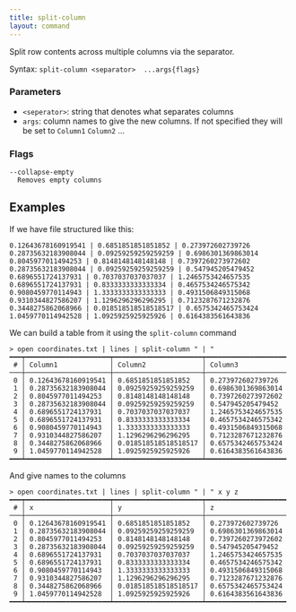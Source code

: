 ```yaml
---
title: split-column
layout: command
---
```


Split row contents across multiple columns via the separator.

Syntax: `split-column <separator>  ...args{flags}`

### Parameters

* `<seperator>`: string that denotes what separates columns
* `args`: column names to give the new columns. If not specified they will be set to `Column1` `Column2` ...

### Flags

    --collapse-empty
      Removes empty columns

## Examples

If we have file structured like this:

```shell
0.12643678160919541 | 0.6851851851851852 | 0.273972602739726
0.28735632183908044 | 0.09259259259259259 | 0.6986301369863014
0.8045977011494253 | 0.8148148148148148 | 0.7397260273972602
0.28735632183908044 | 0.09259259259259259 | 0.547945205479452
0.6896551724137931 | 0.7037037037037037 | 1.2465753424657535
0.6896551724137931 | 0.8333333333333334 | 0.4657534246575342
0.9080459770114943 | 1.3333333333333333 | 0.4931506849315068
0.9310344827586207 | 1.1296296296296295 | 0.7123287671232876
0.3448275862068966 | 0.018518518518518517 | 0.6575342465753424
1.0459770114942528 | 1.0925925925925926 | 0.6164383561643836
```

We can build a table from it using the `split-column` command

```shell
> open coordinates.txt | lines | split-column " | "
━━━┯━━━━━━━━━━━━━━━━━━━━━┯━━━━━━━━━━━━━━━━━━━━━━┯━━━━━━━━━━━━━━━━━━━━
 # │ Column1             │ Column2              │ Column3 
───┼─────────────────────┼──────────────────────┼────────────────────
 0 │ 0.12643678160919541 │ 0.6851851851851852   │ 0.273972602739726 
 1 │ 0.28735632183908044 │ 0.09259259259259259  │ 0.6986301369863014 
 2 │ 0.8045977011494253  │ 0.8148148148148148   │ 0.7397260273972602 
 3 │ 0.28735632183908044 │ 0.09259259259259259  │ 0.547945205479452 
 4 │ 0.6896551724137931  │ 0.7037037037037037   │ 1.2465753424657535 
 5 │ 0.6896551724137931  │ 0.8333333333333334   │ 0.4657534246575342 
 6 │ 0.9080459770114943  │ 1.3333333333333333   │ 0.4931506849315068 
 7 │ 0.9310344827586207  │ 1.1296296296296295   │ 0.7123287671232876 
 8 │ 0.3448275862068966  │ 0.018518518518518517 │ 0.6575342465753424 
 9 │ 1.0459770114942528  │ 1.0925925925925926   │ 0.6164383561643836 
━━━┷━━━━━━━━━━━━━━━━━━━━━┷━━━━━━━━━━━━━━━━━━━━━━┷━━━━━━━━━━━━━━━━━━━━
```

And give names to the columns

```shell
> open coordinates.txt | lines | split-column " | " x y z
━━━┯━━━━━━━━━━━━━━━━━━━━━┯━━━━━━━━━━━━━━━━━━━━━━┯━━━━━━━━━━━━━━━━━━━━
 # │ x                   │ y                    │ z 
───┼─────────────────────┼──────────────────────┼────────────────────
 0 │ 0.12643678160919541 │ 0.6851851851851852   │ 0.273972602739726 
 1 │ 0.28735632183908044 │ 0.09259259259259259  │ 0.6986301369863014 
 2 │ 0.8045977011494253  │ 0.8148148148148148   │ 0.7397260273972602 
 3 │ 0.28735632183908044 │ 0.09259259259259259  │ 0.547945205479452 
 4 │ 0.6896551724137931  │ 0.7037037037037037   │ 1.2465753424657535 
 5 │ 0.6896551724137931  │ 0.8333333333333334   │ 0.4657534246575342 
 6 │ 0.9080459770114943  │ 1.3333333333333333   │ 0.4931506849315068 
 7 │ 0.9310344827586207  │ 1.1296296296296295   │ 0.7123287671232876 
 8 │ 0.3448275862068966  │ 0.018518518518518517 │ 0.6575342465753424 
 9 │ 1.0459770114942528  │ 1.0925925925925926   │ 0.6164383561643836 
━━━┷━━━━━━━━━━━━━━━━━━━━━┷━━━━━━━━━━━━━━━━━━━━━━┷━━━━━━━━━━━━━━━━━━━━
```
